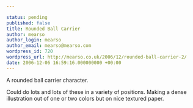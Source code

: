 ```yaml
---

status: pending
published: false
title: Rounded Ball Carrier
author: mearso
author_login: mearso
author_email: mearso@mearso.com
wordpress_id: 720
wordpress_url: http://mearso.co.uk/2006/12/rounded-ball-carrier-2/
date: 2006-12-06 16:59:16.000000000 +00:00
---
```

A rounded ball carrier character.

Could do lots and lots of these in a variety of positions. Making a dense illustration out of one or two colors but on nice textured paper.
